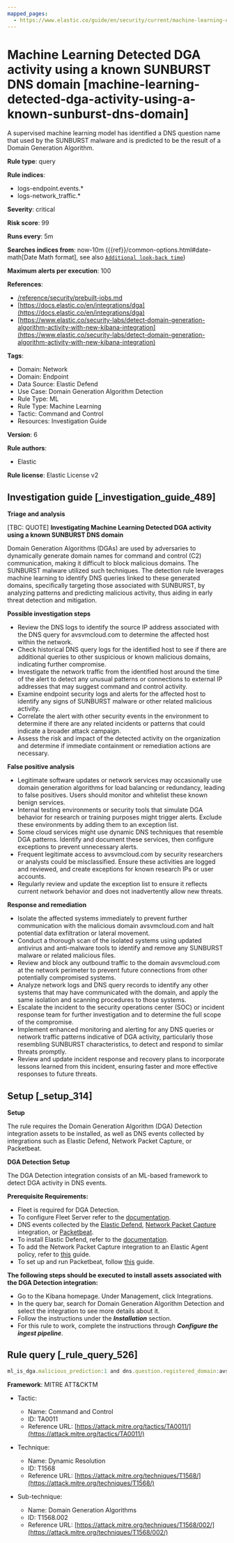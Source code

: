 ```yaml
---
mapped_pages:
  - https://www.elastic.co/guide/en/security/current/machine-learning-detected-dga-activity-using-a-known-sunburst-dns-domain.html
---
```


# Machine Learning Detected DGA activity using a known SUNBURST DNS domain [machine-learning-detected-dga-activity-using-a-known-sunburst-dns-domain]

A supervised machine learning model has identified a DNS question name that used by the SUNBURST malware and is predicted to be the result of a Domain Generation Algorithm.

**Rule type**: query

**Rule indices**:

* logs-endpoint.events.*
* logs-network_traffic.*

**Severity**: critical

**Risk score**: 99

**Runs every**: 5m

**Searches indices from**: now-10m ({{ref}}/common-options.html#date-math[Date Math format], see also [`Additional look-back time`](docs-content://solutions/security/detect-and-alert/create-detection-rule.md#rule-schedule))

**Maximum alerts per execution**: 100

**References**:

* [/reference/security/prebuilt-jobs.md](/reference/prebuilt-jobs.md)
* [https://docs.elastic.co/en/integrations/dga](https://docs.elastic.co/en/integrations/dga)
* [https://www.elastic.co/security-labs/detect-domain-generation-algorithm-activity-with-new-kibana-integration](https://www.elastic.co/security-labs/detect-domain-generation-algorithm-activity-with-new-kibana-integration)

**Tags**:

* Domain: Network
* Domain: Endpoint
* Data Source: Elastic Defend
* Use Case: Domain Generation Algorithm Detection
* Rule Type: ML
* Rule Type: Machine Learning
* Tactic: Command and Control
* Resources: Investigation Guide

**Version**: 6

**Rule authors**:

* Elastic

**Rule license**: Elastic License v2

## Investigation guide [_investigation_guide_489]

**Triage and analysis**

[TBC: QUOTE]
**Investigating Machine Learning Detected DGA activity using a known SUNBURST DNS domain**

Domain Generation Algorithms (DGAs) are used by adversaries to dynamically generate domain names for command and control (C2) communication, making it difficult to block malicious domains. The SUNBURST malware utilized such techniques. The detection rule leverages machine learning to identify DNS queries linked to these generated domains, specifically targeting those associated with SUNBURST, by analyzing patterns and predicting malicious activity, thus aiding in early threat detection and mitigation.

**Possible investigation steps**

* Review the DNS logs to identify the source IP address associated with the DNS query for avsvmcloud.com to determine the affected host within the network.
* Check historical DNS query logs for the identified host to see if there are additional queries to other suspicious or known malicious domains, indicating further compromise.
* Investigate the network traffic from the identified host around the time of the alert to detect any unusual patterns or connections to external IP addresses that may suggest command and control activity.
* Examine endpoint security logs and alerts for the affected host to identify any signs of SUNBURST malware or other related malicious activity.
* Correlate the alert with other security events in the environment to determine if there are any related incidents or patterns that could indicate a broader attack campaign.
* Assess the risk and impact of the detected activity on the organization and determine if immediate containment or remediation actions are necessary.

**False positive analysis**

* Legitimate software updates or network services may occasionally use domain generation algorithms for load balancing or redundancy, leading to false positives. Users should monitor and whitelist these known benign services.
* Internal testing environments or security tools that simulate DGA behavior for research or training purposes might trigger alerts. Exclude these environments by adding them to an exception list.
* Some cloud services might use dynamic DNS techniques that resemble DGA patterns. Identify and document these services, then configure exceptions to prevent unnecessary alerts.
* Frequent legitimate access to avsvmcloud.com by security researchers or analysts could be misclassified. Ensure these activities are logged and reviewed, and create exceptions for known research IPs or user accounts.
* Regularly review and update the exception list to ensure it reflects current network behavior and does not inadvertently allow new threats.

**Response and remediation**

* Isolate the affected systems immediately to prevent further communication with the malicious domain avsvmcloud.com and halt potential data exfiltration or lateral movement.
* Conduct a thorough scan of the isolated systems using updated antivirus and anti-malware tools to identify and remove any SUNBURST malware or related malicious files.
* Review and block any outbound traffic to the domain avsvmcloud.com at the network perimeter to prevent future connections from other potentially compromised systems.
* Analyze network logs and DNS query records to identify any other systems that may have communicated with the domain, and apply the same isolation and scanning procedures to those systems.
* Escalate the incident to the security operations center (SOC) or incident response team for further investigation and to determine the full scope of the compromise.
* Implement enhanced monitoring and alerting for any DNS queries or network traffic patterns indicative of DGA activity, particularly those resembling SUNBURST characteristics, to detect and respond to similar threats promptly.
* Review and update incident response and recovery plans to incorporate lessons learned from this incident, ensuring faster and more effective responses to future threats.


## Setup [_setup_314]

**Setup**

The rule requires the Domain Generation Algorithm (DGA) Detection integration assets to be installed, as well as DNS events collected by integrations such as Elastic Defend, Network Packet Capture, or Packetbeat.

**DGA Detection Setup**

The DGA Detection integration consists of an ML-based framework to detect DGA activity in DNS events.

**Prerequisite Requirements:**

* Fleet is required for DGA Detection.
* To configure Fleet Server refer to the [documentation](docs-content://reference/ingestion-tools/fleet/fleet-server.md).
* DNS events collected by the [Elastic Defend](https://docs.elastic.co/en/integrations/endpoint), [Network Packet Capture](https://docs.elastic.co/integrations/network_traffic) integration, or [Packetbeat](beats://reference/packetbeat/packetbeat-overview.md).
* To install Elastic Defend, refer to the [documentation](docs-content://solutions/security/configure-elastic-defend/install-elastic-defend.md).
* To add the Network Packet Capture integration to an Elastic Agent policy, refer to [this](docs-content://reference/ingestion-tools/fleet/add-integration-to-policy.md) guide.
* To set up and run Packetbeat, follow [this](beats://reference/packetbeat/setting-up-running.md) guide.

**The following steps should be executed to install assets associated with the DGA Detection integration:**

* Go to the Kibana homepage. Under Management, click Integrations.
* In the query bar, search for Domain Generation Algorithm Detection and select the integration to see more details about it.
* Follow the instructions under the ***Installation*** section.
* For this rule to work, complete the instructions through ***Configure the ingest pipeline***.


## Rule query [_rule_query_526]

```js
ml_is_dga.malicious_prediction:1 and dns.question.registered_domain:avsvmcloud.com
```

**Framework**: MITRE ATT&CKTM

* Tactic:

    * Name: Command and Control
    * ID: TA0011
    * Reference URL: [https://attack.mitre.org/tactics/TA0011/](https://attack.mitre.org/tactics/TA0011/)

* Technique:

    * Name: Dynamic Resolution
    * ID: T1568
    * Reference URL: [https://attack.mitre.org/techniques/T1568/](https://attack.mitre.org/techniques/T1568/)

* Sub-technique:

    * Name: Domain Generation Algorithms
    * ID: T1568.002
    * Reference URL: [https://attack.mitre.org/techniques/T1568/002/](https://attack.mitre.org/techniques/T1568/002/)



